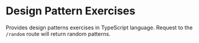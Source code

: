 # Design Pattern Exercises

Provides design patterns exercises in TypeScript language.
Request to the `/random` route will return random patterns.
